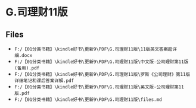 # G.司理财11版

## Files

- `F:/【01分类书籍】\kindle好书\更新9\PDF\G.司理财11版\11版英文答案超详细.docx`
- `F:/【01分类书籍】\kindle好书\更新9\PDF\G.司理财11版\中文版-公司理财第11版(备用).pdf`
- `F:/【01分类书籍】\kindle好书\更新9\PDF\G.司理财11版\罗斯《公司理财》第11版详细笔记和课后答案详解.pdf`
- `F:/【01分类书籍】\kindle好书\更新9\PDF\G.司理财11版\英文版-公司理财第11版.pdf`
- `F:/【01分类书籍】\kindle好书\更新9\PDF\G.司理财11版\files.md`
